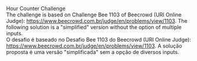 Hour Counter Challenge
<br>
The challenge is based on Challenge Bee 1103 of Beecrowd (URI Online Judge): <a>https://www.beecrowd.com.br/judge/en/problems/view/1103<a>.
The following solution is a "simplified" version without the option of multiple inputs.
<br>
O desafio é baseado no Desafio Bee 1103 do Beecrowd (URI Online Judge): <a>https://www.beecrowd.com.br/judge/en/problems/view/1103<a>.
A solução proposta é uma versão "simplificada" sem a opção de diversos inputs.
